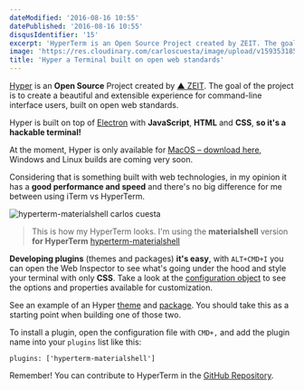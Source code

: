 ```yaml
---
dateModified: '2016-08-16 10:55'
datePublished: '2016-08-16 10:55'
disqusIdentifier: '15'
excerpt: 'HyperTerm is an Open Source Project created by ZEIT. The goal of the project is to create a beautiful experience for command-line users.'
image: 'https://res.cloudinary.com/carloscuesta/image/upload/v1593531857/blog-featured-images/HyperTerm_a_Terminal_built_on_open_web_standards.png'
title: 'Hyper a Terminal built on open web standards'
---
```


[Hyper](http://hyper.is) is an **Open Source** Project created by [▲ ZEIT](https://zeit.co/). The goal of the project is to create a beautiful and extensible experience for command-line interface users, built on open web standards.

Hyper is built on top of [Electron](https://github.com/electron/electron) with **JavaScript**, **HTML** and **CSS**, **so it's a hackable terminal!**

At the moment, Hyper is only available for [MacOS – download here](https://hyperterm-updates.now.sh/download/osx), Windows and Linux builds are coming very soon.

Considering that is something built with web technologies, in my opinion it has a **good performance and speed** and there's no big difference for me between using iTerm vs HyperTerm.

![hyperterm-materialshell carlos cuesta](https://res.cloudinary.com/carloscuesta/image/upload/v1471016296/kzmy572isneufvmbz9wt.png)

> This is how my HyperTerm looks. I'm using the **materialshell** version **for HyperTerm** [hyperterm-materialshell](https://github.com/carloscuesta/hyperterm-materialshell)

**Developing plugins** (themes and packages) **it's easy**, with `ALT+CMD+I` you can open the Web Inspector to see what's going under the hood and style your terminal with only **CSS**. Take a look at the [configuration object](https://hyperterm.org/#cfg) to see the options and properties available for customization.

See an example of an Hyper [theme](https://github.com/zeit/hyperpower) and [package](https://github.com/zeit/hyperyellow). You should take this as a starting point when building one of those two.

To install a plugin, open the configuration file with `CMD+,` and add the plugin name into your `plugins` list like this:

```language-javascript
plugins: ['hyperterm-materialshell']
```

Remember! You can contribute to HyperTerm in the [GitHub Repository](https://github.com/zeit/hyper).
